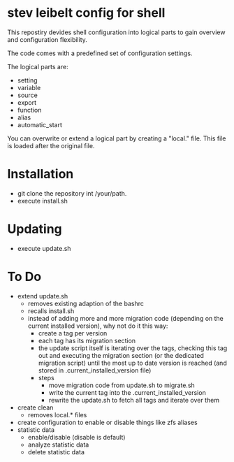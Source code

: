# stev leibelt config for shell

This repostiry devides shell configuration into logical parts to gain overview and configuration flexibility.

The code comes with a predefined set of configuration settings.

The logical parts are:

* setting
* variable
* source
* export
* function
* alias
* automatic_start

You can overwrite or extend a logical part by creating a "local.<logical part file name>" file. This file is loaded after the original file.

# Installation

* git clone the repository int /your/path.
* execute install.sh

# Updating

* execute update.sh

# To Do

* extend update.sh
    * removes existing adaption of the bashrc
    * recalls install.sh
    * instead of adding more and more migration code (depending on the current installed version), why not do it this way:
        * create a tag per version
        * each tag has its migration section
        * the update script itself is iterating over the tags, checking this tag out and executing the migration section (or the dedicated migration script) until the most up to date version is reached (and stored in .current_installed_version file)
        * steps
            * move migration code from update.sh to migrate.sh
            * write the current tag into the .current_installed_version
            * rewrite the update.sh to fetch all tags and iterate over them
* create clean
    * removes local.\* files
* create configuration to enable or disable things like zfs aliases
* statistic data
    * enable/disable (disable is default)
    * analyze statistic data
    * delete statistic data
